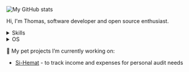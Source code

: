 

![My GitHub stats](https://github-readme-stats.vercel.app/api?username=thomrib)

Hi, I'm Thomas, software developer and open source enthusiast.

<details>
  <summary>Skills</summary>

- JavaScript
- PHP (Native, Laravel)
- VB.NET             
- Python
</details>

<details>
  <summary>OS</summary>
- Linux
- MacOS
- Windows
</details>

🔭 My pet projects I’m currently working on:
* [Si-Hemat](https://github.com/thomrib/Si-Hemat) - to track income and expenses for personal audit needs
